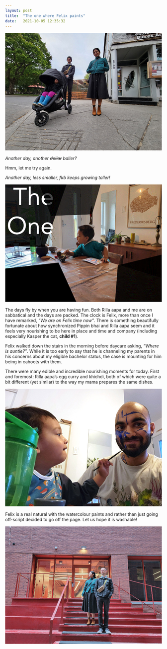 ```yaml
---
layout: post
title:  "The one where Felix paints"
date:   2021-10-05 12:35:32
---
```


![](/assets/images/04-20211005_052926-the-one-where-the-foto-series-continues.jpg)

*Another day, another ~~dollar~~ baller?* 

Hmm, let me try again. 

*Another day, 
less smaller, 
fkb keeps growing taller!*

![](/assets/images/04-20211005_144036-the-one-where-felix-paints.gif)

The days fly by when you are having fun. Both Rilla aapa and me are on sabbatical and the days are packed. The clock is Felix, more than once I have remarked, *“We are on Felix time now”*. There is something beautifully fortunate about how synchronized Pippin bhai and Rilla aapa seem and it feels very nourishing to be here in place and time and company (including especially Kasper the cat, **child #1**).

Felix walked down the stairs in the morning before daycare asking, *“Where is auntie?”*. While it is too early to say that he is channeling my parents in his concerns about my eligible bachelor status, the case is mounting for him being in cahoots with them. 

There were many edible and incredible nourishing moments for today. First and foremost: Rilla aapa’s egg curry and khichdi, both of which were quite a bit different (yet similar) to the way my mama prepares the same dishes. 

![](/assets/images/04-20211005_154312(0)-the-one-where-i-join-blue-man-group.jpg)

Felix is a real natural with the watercolour paints and rather than just going off-script decided to go off the page. Let us hope it is washable!  

![](/assets/images/04-20211005_055119-the-one-where-they-stand-on-steps.gif)

